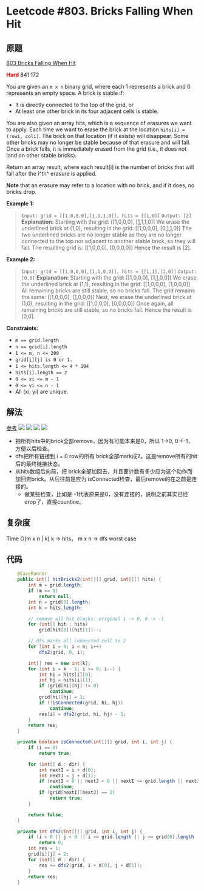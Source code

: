 # Leetcode #803. Bricks Falling When Hit

## 原题

[803 Bricks Falling When Hit](https://leetcode.com/problems/bricks-falling-when-hit/)

**<span style="color:red">Hard</span>** 841 172

You are given an `m x n` binary grid, where each 1 represents a brick and 0 represents an empty space. A brick is stable if:

* It is directly connected to the top of the grid, or
* At least one other brick in its four adjacent cells is stable.

You are also given an array hits, which is a sequence of erasures we want to apply. Each time we want to erase the brick at the location `hits[i] = (rowi, coli)`. The brick on that location (if it exists) will disappear. Some other bricks may no longer be stable because of that erasure and will fall. Once a brick falls, it is immediately erased from the grid (i.e., it does not land on other stable bricks).

Return an array result, where each result[i] is the number of bricks that will fall after the i^th^ erasure is applied.

**Note** that an erasure may refer to a location with no brick, and if it does, no bricks drop.

 

**Example 1:**

> `Input: grid = [[1,0,0,0],[1,1,1,0]], hits = [[1,0]]`
`Output: [2]`
**Explanation:** Starting with the grid:
\[[1,0,0,0],
  [<u>1</u>,1,1,0]]
We erase the underlined brick at (1,0), resulting in the grid:
\[[1,0,0,0],
 [0,<u>1</u>,<u>1</u>,0]]
The two underlined bricks are no longer stable as they are no longer connected to the top nor adjacent to another stable brick, so they will fall. The resulting grid is:
\[[1,0,0,0],
 [0,0,0,0]]
Hence the result is [2].

**Example 2:**

> `Input: grid = [[1,0,0,0],[1,1,0,0]], hits = [[1,1],[1,0]]`
`Output: [0,0]`
**Explanation:** Starting with the grid:
\[[1,0,0,0],
 [1,<u>1</u>,0,0]]
We erase the underlined brick at (1,1), resulting in the grid:
\[[1,0,0,0],
 [1,0,0,0]]
All remaining bricks are still stable, so no bricks fall. The grid remains the same:
\[[1,0,0,0],
 [<u>1</u>,0,0,0]]
Next, we erase the underlined brick at (1,0), resulting in the grid:
\[[1,0,0,0],
 [0,0,0,0]]
Once again, all remaining bricks are still stable, so no bricks fall.
Hence the result is [0,0].
 
**Constraints:**

* `m == grid.length`
* `n == grid[i].length`
* `1 <= m, n <= 200`
* `grid[i][j] is 0 or 1.`
* `1 <= hits.length <= 4 * 104`
* `hits[i].length == 2`
* `0 <= xi <= m - 1`
* `0 <= yi <= n - 1`
* All (xi, yi) are unique.

## 解法

[参考](https://leetcode.com/problems/bricks-falling-when-hit/discuss/119829/Python-Solution-by-reversely-adding-hits-bricks-back)
![](https://s3-lc-upload.s3.amazonaws.com/users/luckypants/image_1521450349.png)
![](https://s3-lc-upload.s3.amazonaws.com/users/luckypants/image_1521450376.png)
![](https://s3-lc-upload.s3.amazonaws.com/users/luckypants/image_1521450387.png)
![](https://s3-lc-upload.s3.amazonaws.com/users/luckypants/image_1521450393.png)

- 把所有hits中的brick全部remove，因为有可能本来是0，所以 1->0, 0->-1，方便以后检查。
- dfs把所有链接到 i = 0 row的所有 brick全部mark成2。这是remove所有的hit后的最终链接状态。
- 从hits数组后向前，把 brick全部加回去，并且要计数有多少应为这个动作而加回去brick。从后往前是应为 isConnected检查，最后remove的在之前是连接的。
  - 做某些检查，比如是 -1代表原来是0，没有连接的，说明之前其实已经drop了，直接countine。

## 复杂度

Time O(m x n | k) k -> hits， m x n -> dfs worst case

## 代码

```Java
    @CaseRunner
    public int[] hitBricks2(int[][] grid, int[][] hits) {
        int m = grid.length;
        if (m == 0)
            return null;
        int n = grid[0].length;
        int k = hits.length;

        // remove all hit blocks: original 1 -> 0, 0 -> -1
        for (int[] hit : hits)
            grid[hit[0]][hit[1]]--;

        // dfs marks all connected cell to 2
        for (int i = 0; i < n; i++)
            dfs2(grid, 0, i);

        int[] res = new int[k];
        for (int i = k - 1; i >= 0; i--) {
            int hi = hits[i][0];
            int hj = hits[i][1];
            if (grid[hi][hj] != 0)
                continue;
            grid[hi][hj] = 1;
            if (!isConnected(grid, hi, hj))
                continue;
            res[i] = dfs2(grid, hi, hj) - 1;
        }
        return res;
    }

    private boolean isConnected(int[][] grid, int i, int j) {
        if (i == 0)
            return true;

        for (int[] d : dir) {
            int nextI = i + d[0];
            int nextJ = j + d[1];
            if (nextI < 0 || nextJ < 0 || nextI >= grid.length || nextJ >= grid[0].length)
                continue;
            if (grid[nextI][nextJ] == 2)
                return true;
        }

        return false;
    }

    private int dfs2(int[][] grid, int i, int j) {
        if (i < 0 || j < 0 || i >= grid.length || j >= grid[0].length || grid[i][j] != 1)
            return 0;
        int res = 1;
        grid[i][j] = 2;
        for (int[] d : dir) {
            res += dfs2(grid, i + d[0], j + d[1]);
        }
        return res;
    }
```
